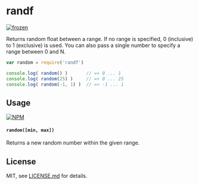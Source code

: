 # randf

[![frozen](http://badges.github.io/stability-badges/dist/frozen.svg)](http://github.com/badges/stability-badges)

Returns random float between a range. If no range is specified, 0 (inclusive) to 1 (exclusive) is used. You can also pass a single number to specify a range between 0 and N.

```js
var random = require('randf')

console.log( random() )       // => 0 ... 1
console.log( random(25) )     // => 0 ... 25
console.log( random(-1, 1) )  // => -1 ... 1
```

## Usage

[![NPM](https://nodei.co/npm/randf.png)](https://nodei.co/npm/randf/)

#### `random([min, max])`

Returns a new random number within the given range. 

## License

MIT, see [LICENSE.md](http://github.com/mattdesl/randf/blob/master/LICENSE.md) for details.
